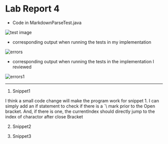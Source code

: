 # Lab Report 4


* Code in MarkdownParseTest.java

![test image](https://user-images.githubusercontent.com/103288344/169751820-b0e4b730-a188-436f-b768-26de58ac1658.png)



* corresponding output when running the tests in my implementation

![errors](https://user-images.githubusercontent.com/103288344/169751860-12b8822c-1f2d-471b-8185-521c6985badb.png)


* corresponding output when running the tests in the implementation I reviewed

![errors1](https://user-images.githubusercontent.com/103288344/169752937-7e6b02ba-6e9f-48a8-9b74-a19bd866e828.png)


---

1. Snippet1

I think a small code change will make the program work for snippet 1. I can simply add an if statement to check if there is a  \`\ mark prior to the Open bracket. And, if there is one, the currentIndex should directly jump to the index of charactor after close Bracket


2. Snippet2




3. Snippet3

